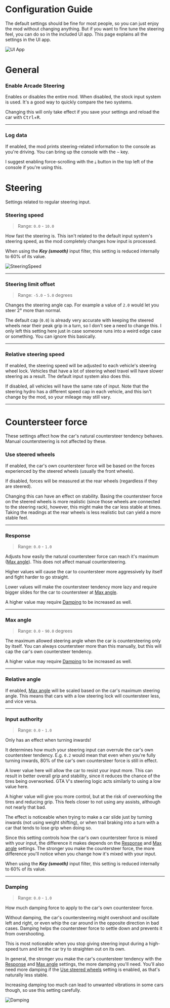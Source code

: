 # Configuration Guide

The default settings should be fine for most people, so you can just enjoy the mod without changing anything.
But if you want to fine tune the steering feel, you can do so in the included UI app. This page explains all the settings in the UI app.

![UI App](https://i.imgur.com/9QktZO0.png)

# General

### Enable Arcade Steering

Enables or disables the entire mod. When disabled, the stock input system is used. It's a good way to quickly compare the two systems.

Changing this will only take effect if you save your settings and reload the car with <kbd>Ctrl</kbd>+<kbd>R</kbd>.

___

### Log data

If enabled, the mod prints steering-related information to the console as you're driving.
You can bring up the console with the <kbd><font size="3em">~</font></kbd> key.

I suggest enabling force-scrolling with the <kbd><font size="3em">⤓</font></kbd> button in the top left of the console if you're using this.

# Steering
Settings related to regular steering input.

### Steering speed
> Range: `0.0` - `10.0`

How fast the steering is. This isn't related to the default input system's steering speed, as the mod completely changes how input is processed.

When using the ***Key (smooth)*** input filter, this setting is reduced internally to 60% of its value.

![SteeringSpeed](https://i.imgur.com/oYO88Cq.gif)

___

### Steering limit offset
> Range: `-5.0` - `5.0` degrees

Changes the steering angle cap. For example a value of `2.0` would let you steer 2° more than normal.

The default cap (`0.0`) is already very accurate with keeping the steered wheels near their peak grip in a turn, so I don't see a need to change this. I only left this setting here just in case someone runs into a weird edge case or something. You can ignore this basically.

___

### Relative steering speed

If enabled, the steering speed will be adjusted to each vehicle's steering wheel lock. Vehicles that have a lot of steering wheel travel will have slower steering as a result. The default input system also does this.

If disabled, all vehicles will have the same rate of input. Note that the steering hydro has a different speed cap in each vehicle, and this isn't change by the mod, so your mileage may still vary.

___

# Countersteer force
These settings affect how the car's natural countersteer tendency behaves. Manual countersteering is not affected by these.


### Use steered wheels

If enabled, the car's own countersteer force will be based on the forces experienced by the steered wheels (usually the front wheels).

If disabled, forces will be measured at the rear wheels (regardless if they are steered).

Changing this can have an effect on stability. Basing the countersteer force on the steered wheels is more realistic (since those wheels are connected to the steering rack), however, this might make the car less stable at times. Taking the readings at the rear wheels is less realistic but can yield a more stable feel.

___

### Response
> Range: `0.0` - `1.0`

Adjusts how easily the natural countersteer force can reach it's maximum ([Max angle](#max-angle)). This does not affect manual countersteering.

Higher values will cause the car to countersteer more aggressively by itself and fight harder to go straight.

Lower values will make the countersteer tendency more lazy and require bigger slides for the car to countersteer at [Max angle](#max-angle).

A higher value may require [Damping](#damping) to be increased as well.

___

### Max angle
> Range: `0.0` - `90.0` degrees

The maximum allowed steering angle when the car is countersteering only by itself. You can always countersteer more than this manually, but this will cap the car's own countersteer tendency.

A higher value may require [Damping](#damping) to be increased as well.

___

### Relative angle

If enabled, [Max angle](#max-angle) will be scaled based on the car's maximum steering angle. This means that cars with a low steering lock will countersteer less, and vice versa.

___

### Input authority
> Range: `0.0` - `1.0`

Only has an effect when turning inwards!

It determines how much your steering input can overrule the car's own countersteer tendency. E.g. `0.2` would mean that even when you're fully turning inwards, 80% of the car's own countersteer force is still in effect.

A lower value here will allow the car to resist your input more. This can result in better overall grip and stability, since it reduces the chance of the tires being overworked. GTA V's steering logic acts similarly to using a low value here.

A higher value will give you more control, but at the risk of overworking the tires and reducing grip. This feels closer to not using any assists, although not nearly that bad.

The effect is noticeable when trying to make a car slide just by turning inwards (not using weight shifting), or when trail braking into a turn with a car that tends to lose grip when doing so.

Since this setting controls how the car's own countersteer force is mixed with your input, the difference it makes depends on the [Response](#response) and [Max angle](#max-angle) settings. The stronger you make the countersteer force, the more difference you'll notice when you change how it's mixed with your input.

When using the ***Key (smooth)*** input filter, this setting is reduced internally to 60% of its value.

___

### Damping
> Range: `0.0` - `1.0`

How much damping force to apply to the car's own countersteer force.

Without damping, the car's countersteering might overshoot and oscillate left and right, or even whip the car around in the opposite direction in bad cases. Damping helps the countersteer force to settle down and prevents it from overshooting.

This is most noticeable when you stop giving steering input during a high-speed turn and let the car try to straighten out on its own.

In general, the stronger you make the car's countersteer tendency with the [Response](#response) and [Max angle](#max-angle) settings, the more damping you'll need. You'll also need more damping if the [Use steered wheels](#use-steered-wheels) setting is enabled, as that's naturally less stable.

Increasing damping too much can lead to unwanted vibrations in some cars though, so use this setting carefully.

![Damping](https://i.imgur.com/SdnhUcA.gif)
